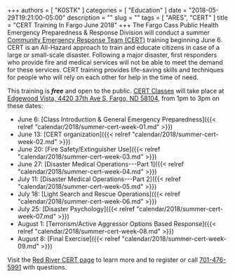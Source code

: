 +++
authors = [ "K0STK" ]
categories = [ "Education" ]
date = "2018-05-29T19:21:00-05:00"
description = ""
slug = ""
tags = [ "ARES", "CERT" ]
title = "CERT Training In Fargo June 2018"
+++
The Fargo Cass Public Health Emergency Preparedness & Response Division will
conduct a summer
[Community Emergency Response Team \(CERT\)](https://en.wikipedia.org/wiki/Community_Emergency_Response_Team)
training beginning June 6. CERT is an All-Hazard approach to train and
educate citizens in case of a large or small-scale disaster. Following a
major disaster, first responders who provide fire and medical services
will not be able to meet the demand for these services. CERT training
provides life-saving skills and techniques for people who will rely on
each other for help in the time of need.

<!--more-->

This training is ***free*** and open to the public.
[CERT Classes](/dates/cert/) will take place at
[Edgewood Vista, 4420 37th Ave S, Fargo, ND 58104](https://maps.google.com/?daddr=Edgewood+Vista,+4420+37th+Ave+S,+Fargo,+ND+58104), 
from 1pm  to 3pm on these dates:

* June 6: [Class Introduction & General Emergency Preparedness]({{< relref "calendar/2018/summer-cert-week-01.md" >}})
* June 13: [CERT organization]({{< relref "calendar/2018/summer-cert-week-02.md" >}})
* June 20: [Fire Safety/Extinguisher Use]({{< relref "calendar/2018/summer-cert-week-03.md" >}})
* June 27: [Disaster Medical Operations---Part 1]({{< relref "calendar/2018/summer-cert-week-04.md" >}})
* July 11: [Disaster Medical Operations---Part 2]({{< relref "calendar/2018/summer-cert-week-05.md" >}})
* July 18: [Light Search and Rescue Operations]({{< relref "calendar/2018/summer-cert-week-06.md" >}})
* July 25: [Disaster Psychology]({{< relref "calendar/2018/summer-cert-week-07.md" >}})
* August 1: [Terrorism/Active Aggressor Options Based Response]({{< relref "calendar/2018/summer-cert-week-08.md" >}})
* August 8: [Final Exercise]({{< relref "calendar/2018/summer-cert-week-09.md" >}})

Visit the
[Red River CERT page](http://fargond.gov/city-government/departments/emergency-management/community-emergency-response-team-cert)
to learn more and to register or call [701-476-5991](tel:701-476-5991)
with questions.

